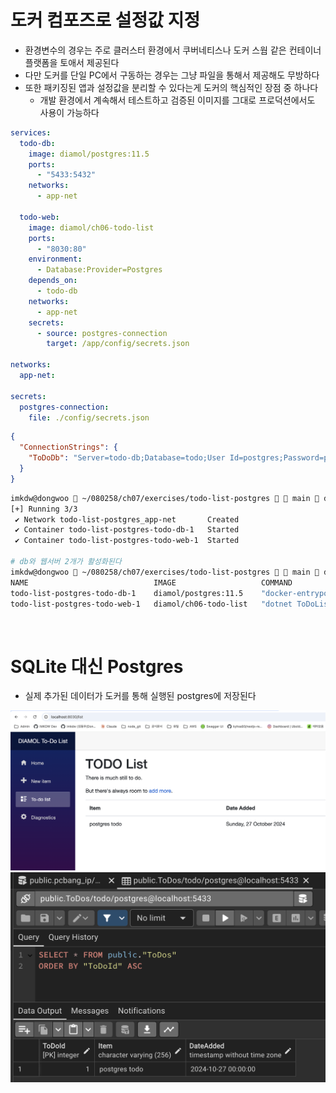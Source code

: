 # 도커 컴포즈로 설정값 지정

- 환경변수의 경우는 주로 클러스터 환경에서 쿠버네티스나 도커 스웜 같은 컨테이너 플랫폼을 토애서 제공된다
- 다만 도커를 단일 PC에서 구동하는 경우는 그냥 파일을 통해서 제공해도 무방하다
- 또한 패키징된 앱과 설정값을 분리할 수 있다는게 도커의 핵심적인 장점 중 하나다
  - 개발 환경에서 계속해서 테스트하고 검증된 이미지를 그대로 프로덕션에서도 사용이 가능하다

```yml
services:
  todo-db:
    image: diamol/postgres:11.5
    ports:
      - "5433:5432"
    networks:
      - app-net

  todo-web:
    image: diamol/ch06-todo-list
    ports:
      - "8030:80"
    environment:
      - Database:Provider=Postgres
    depends_on:
      - todo-db
    networks:
      - app-net
    secrets:
      - source: postgres-connection
        target: /app/config/secrets.json

networks:
  app-net:

secrets:
  postgres-connection:
    file: ./config/secrets.json
```

```json
{
  "ConnectionStrings": {
    "ToDoDb": "Server=todo-db;Database=todo;User Id=postgres;Password=postgres;"
  }
}
```

```bash
imkdw@dongwoo  ~/080258/ch07/exercises/todo-list-postgres   main  docker-compose up -d
[+] Running 3/3
 ✔ Network todo-list-postgres_app-net       Created                                                                                                    0.0s
 ✔ Container todo-list-postgres-todo-db-1   Started                                                                                                    0.2s
 ✔ Container todo-list-postgres-todo-web-1  Started                                                                                                    0.2s

# db와 웹서버 2개가 활성화된다
imkdw@dongwoo  ~/080258/ch07/exercises/todo-list-postgres   main  docker-compose ps
NAME                            IMAGE                   COMMAND                   SERVICE    CREATED         STATUS         PORTS
todo-list-postgres-todo-db-1    diamol/postgres:11.5    "docker-entrypoint.s…"   todo-db    7 seconds ago   Up 6 seconds   0.0.0.0:5433->5432/tcp, [::]:5433->5432/tcp
todo-list-postgres-todo-web-1   diamol/ch06-todo-list   "dotnet ToDoList.dll"     todo-web   7 seconds ago   Up 6 seconds   0.0.0.0:8030->80/tcp, [::]:8030->80/tcp
```

<br>

# SQLite 대신 Postgres

- 실제 추가된 데이터가 도커를 통해 실행된 postgres에 저장된다

![alt text](image-1.png)
![alt text](image-2.png)
